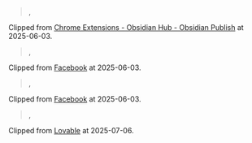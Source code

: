 > ,

Clipped from [Chrome Extensions - Obsidian Hub - Obsidian Publish](https://publish.obsidian.md/hub/02+-+Community+Expansions/02.04+Auxiliary+Tools+by+Category/Chrome+Extensions) at 2025-06-03.

> ,

Clipped from [Facebook](https://www.facebook.com/photo/?fbid=1150261993807201&set=a.563116429188430) at 2025-06-03.

> ,

Clipped from [Facebook](https://www.facebook.com/photo/?fbid=1150261993807201&set=a.563116429188430) at 2025-06-03.

> ,

Clipped from [Lovable](https://lovable.dev/) at 2025-07-06.